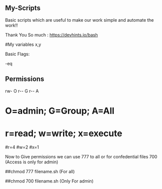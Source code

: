 ## My-Scripts

Basic scripts which are useful to make our work simple and automate the work!!

Thank You So much : https://devhints.io/bash

#My variables  x,y

Basic Flags:

-eq



## Permissions

rw-  O 
r--  G 
r--  A

# O=admin; G=Group; A=All

# r=read; w=write; x=execute

#r=4
#w=2
#x=1

Now to Give permissions we can use 777 to all or for confedential files 700 (Access is only for admin)

##chmod 777 filename.sh (For all)

##chmod 700 filename.sh (Only For admin)





